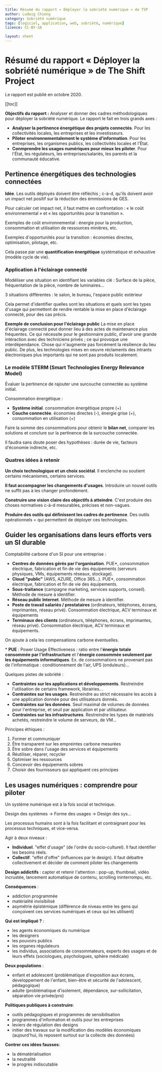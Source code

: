 ```yaml
---
title: Résumé du rapport « Déployer la sobriété numérique » de TSP
author: Ludwig Chieng
category: Sobriété numérique
tags: [logiciel, application, web, sobriété, numérique]
licence: CC-BY-SA

layout: sheet
---
```


# Résumé du rapport « Déployer la sobriété numérique » de The Shift Project

Le rapport est publié en octobre 2020.

[[toc]]


**Objectifs du rapport :**
Analyser et donner des cadres méthodologiques pour déployer la sobriété numérique. Le rapport le fait en trois grands axes :
- **Analyser la pertinence énergétique des projets connectés**. Pour les collectivités locales, les entreprises et les investisseurs.
- **Piloter environnementalement le système d'information**. Pour les entreprises, les organismes publics, les collectivités locales et l'État.
- **Conmprendre les usages numériques pour mieux les piloter**. Pour l'État, les régulateurs, les entreprises/salariés, les parents et la communauté éducative.


## Pertinence énergétiques des technologies connectées

**Idée**. Les outils déployés doivent être réfléchis ; c-à-d, qu'ils doivent avoir un impact net positif sur la réduction des émmissions de GES.

Pour calculer cet impact net, il faut mettre en confrontation : « le coût environnemental » et « les opportunités pour la transition ».

Exemples de coût environnemental : énergie pour la production, consommation et utilisation de ressources minières, etc.

Exemples d'opportunités pour la transition : économies directes, optimisation, pilotage, etc.

Cela passe par une **quantification énergétique** systématique et exhaustive (modèle cycle de vie).


### Application à l'éclairage connecté

Modéliser une situation en identifiant les variables clé : Surface de la pièce, fréquentation de la pièce, nombre de luminaires...

3 situations différentes : le salon, le bureau, l'espace public extérieur

Cela permet d'identifier quelles sont les situations et quels sont les types d'usage qui permettent de rendre rentable la mise en place d'éclairage connecté, pour des cas précis.

**Exemple de conclusion pour l'éclairage public**
La mise en place d'éclairage connecté peut donner lieu à des actes de maintenance plus fréquentes. Ce qui nécessite pour le gestionnaire public, d'avoir une grande intéraction avec des techniciens privés ; ce qui provoque une interdépendance. Chose qui n'augmente pas forcément la résilience du lieu public. De plus, les technologies mises en oeuvre réclaments des intrants électroniques plus importants qui ne sont pas produits localement.


### Le modèle STERM (Smart Technologies Energy Relevance Model)

Évaluer la pertinence de rajouter une surcouche connectée au système initial.

Consommation énergétique :
- **Système initial**. consommation énergétique propre (+)
- **Couche connectée**. économies directes (-), énergie grise (+), consommation en utilisation (+)

Faire la somme des consommations pour obtenir le **bilan net**, comparer les solutions et conclure sur la pertinence de la surcouche connectée.

Il faudra sans doute poser des hypothèses : durée de vie, facteurs d'économie indirecte, etc.


### Quatres idées à retenir

**Un choix technologique et un choix sociétal**. Il enclenche ou soutient certains mécanismes, certains services.

**Il faut accompagner les changements d'usages**. Introduire un nouvel outils ne suffit pas à les changer profondément.

**Construire une vision claire des objectifs à atteindre**. C'est produire des choses normatives c-à-d mesurables, précises et non-vagues.

**Produire des outils qui définissent les cadres de pertinence**. Des outils opérationnels = qui permettent de déployer ces technologies.


## Guider les organisations dans leurs efforts vers un SI durable

Comptabilité carbone d'un SI pour une entreprise :
- **Centres de données gérés par l'organisation**. PUE*, consommation électrique, fabrication et fin de vie des équipements (serveurs physiques, VMs, équipements réseaux, stockage).
- **Cloud "public"** (AWS, AZURE, Office 365...). PUE*, consommation électrique, fabrication et fin de vie des équipements.
- **Sous-traitance** (campagne marketing, services supports, conseil). Méthode de mesure à identifier.
- **Réseau public Internet**. Méthode de mesure à identifier.
- **Poste de travail salariés / prestataires** (ordinateurs, téléphones, écrans, imprimantes, réseau privé). Consommation électrique, ACV terminaux et équipements
- **Terminaux des clients** (ordinateurs, téléphones, écrans, imprimantes, réseau privé). Consommation électrique, ACV terminaux et équipements.

On ajoute à cela les compensations carbone éventuelles.

\* **PUE** : Power Usage Effectiveness : ratio entre l'**énergie totale consommée par l'infrastructure** et l'**énergie consommée seulement par les équipements informatiques**. Ex. de consommations ne provenant pas de l'informatique : conditionnement de l'air, UPS (onduleurs)...


Quelques pistes de sobriété :
- **Contraintes sur les applications et développements**. Restreindre l'utilisation de certains framework, librairies...
- **Contraintes sur les usages**. Restreindre au strict nécessaire les accès à une application donnée pour des utilisateurs donnés.
- **Contraintes sur les données**. Seuil maximal de volumes de données pour l'entreprise, et seuil par application et par utilisateur.
- **Contraintes sur les infrastructures**. Restreindre les types de matériels achetés, restreindre le volume de serveurs, de VM...


Principes éthiques :
1. Former et communiquer
2. Être transparent sur les empreintes carbone mesurées
3. Être sobre dans l'usage des services et équipements
4. Réutiliser, réparer, recycler
5. Optimiser les ressources
6. Concevoir des équipements sobres
7. Choisir des fournisseurs qui appliquent ces principes


## Les usages numériques : comprendre pour piloter

Un système numérique est à la fois social et technique.

Design des systèmes → Forme des usages → Design des sys...

Les processus humains sont à la fois facilitant et contraignant pour les processus techniques, et vice-versa.

Agir à deux niveaux :
- **Individuel**. "effet d'usage" (de l'ordre du socio-culturel). Il faut identifier les besoins réels.
- **Collectif**. "effet d'offre" (influences par le design). Il faut débattre collectivement et décider de comment piloter les changements


**Design addictifs** : capter et retenir l'attention : pop-up, thumbnail, vidéo incrustée, lancement automatique de contenu, scrolling ininterrompu, etc.

**Conséquences** :
- addiction programmée
- matérialité invisibilisé
- asymétrie épistémique (différence de niveau entre les gens qui conçoivent ces services numériques et ceux qui les utilisent)

**Qui est impliqué ?** :
- les agents économiques du numérique
- les designers
- les pouvoirs publics
- les organes régulateurs
- les individus, associations de consommateurs, experts des usages et de leurs effets (sociologues, psychologues, sphère médicale)

**Deux populations** :
- enfant et adolescent (problématique d'exposition aux écrans, developpement de l'enfant, bien-être et sécurité de l'adolescent, pédagogique)
- adulte (problématique d'isolement, dépendance, sur-sollicitation, séparation vie privée/pro)

**Politiques publiques à construire**:
- outils pédagogiques et programmes de sensibilisation
- programmes d'information et outils pour les entreprises
- leviers de régulation des designs
- initier des travaux sur la modification des modèles économiques (aujourd'hui, ils reposent surtout sur la collecte des données)

**Contrer ces idées fausses**:
- la dématérialisation
- la neutralité
- le progrès indiscutable
